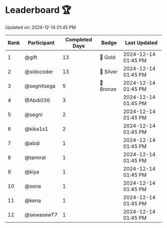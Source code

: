 # Leaderboard 🏆

Updated on: 2024-12-14 01:45 PM

| Rank | Participant       | Completed Days | Badge      | Last Updated         |
|------|-------------------|----------------|------------|----------------------|
| 1    | @gift             | 13             | 🏅 Gold     | 2024-12-14 01:45 PM |
| 2    | @sidocoder        | 13             | 🥈 Silver   | 2024-12-14 01:45 PM |
| 3    | @segnitsega       | 5              | 🥉 Bronze   | 2024-12-14 01:45 PM |
| 4    | @Abdi036          | 3              |            | 2024-12-14 01:45 PM |
| 5    | @segni            | 2              |            | 2024-12-14 01:45 PM |
| 6    | @kika1s1          | 2              |            | 2024-12-14 01:45 PM |
| 7    | @abdi             | 1              |            | 2024-12-14 01:45 PM |
| 8    | @tamirat          | 1              |            | 2024-12-14 01:45 PM |
| 9    | @kiya             | 1              |            | 2024-12-14 01:45 PM |
| 10   | @sena             | 1              |            | 2024-12-14 01:45 PM |
| 11   | @kena             | 1              |            | 2024-12-14 01:45 PM |
| 12   | @sewasewT7        | 1              |            | 2024-12-14 01:45 PM |
